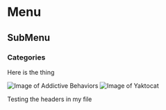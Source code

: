 # Menu
## SubMenu
### Categories
Here is the thing

![Image of Addictive Behaviors](C:\Users\Randy\Pictures\opcion1.jpg)
![Image of Yaktocat](https://octodex.github.com/images/yaktocat.png)










Testing the headers in my file
